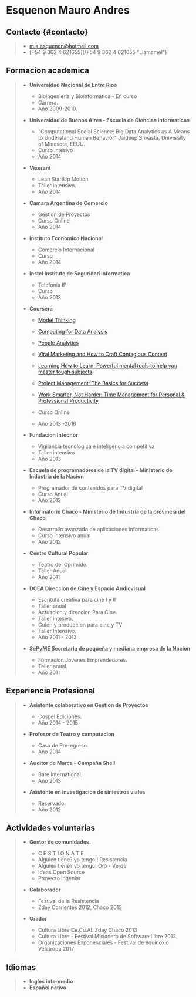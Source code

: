 # Esquenon Mauro Andres

## Contacto {#contacto}

> * [m.a.esquenon@hotmail.com](mailito:m.a.esquenon@hotmail.com)
> * [+54 9 362 4 621655](/+54 9 362 4 621655 "Llamame!")

## Formacion academica

> * **Universidad Nacional de Entre Rios**
>
>   * Bioingenieria y Bioinformatica - En curso
>   * Carrera.
>   * Año 2009-2010.
>
> * **Universidad de Buenos Aires - Escuela de Ciencias Informaticas**
>
>   * "Computational Social Science: Big Data Analytics as A Means to Understand Human Behavior" Jaideep Srivasta, University of Minesota, EEUU.
>   * Curso intesivo
>   * Año 2014
>
> * **Vixerant**
>
>   * Lean StartUp Motion
>   * Taller intensivo.
>   * Año 2014
>
> * **Camara Argentina de Comercio**
>
>   * Gestion de Proyectos
>   * Curso Online
>   * Año 2014
>
> * **Instituto Economico Nacional**
>
>   * Comercio Internacional
>   * Curso
>   * Año 2014
>
> * **Instel Instituto de Seguridad Informatica**
>
>   * Telefonia IP
>   * Curso
>   * Año 2013
>
> * **Coursera**
>
>   * [Model Thinking](https://www.coursera.org/course/modelthinking)
>
>   * [Computing for Data Analysis](https://www.coursera.org/course/compdata)
>
>   * [People Analytics](https://www.coursera.org/learn/wharton-people-analytics)
>
>   * [Viral Marketing and How to Craft Contagious Content](https://www.coursera.org/learn/wharton-contagious-viral-marketing)
>
>   * [Learning How to Learn: Powerful mental tools to help you master tough subjects](https://www.coursera.org/learn/learning-how-to-learn)
>
>   * [Project Management: The Basics for Success](https://www.coursera.org/learn/project-management-basics)
>
>   * [Work Smarter, Not Harder: Time Management for Personal & Professional Productivity](https://www.coursera.org/learn/work-smarter-not-harder)
>
>   * Curso Online
>
>   * Año 2013 -2016
>
> * **Fundacion Intecnor**
>
>   * Vigilancia tecnologica e inteligencia competitiva
>   * Taller intensivo
>   * Año 2013
>
> * **Escuela de programadores de la TV digital - Ministerio de Industria de la Nacion**
>
>   * Programador de contenidos para TV digital
>   * Curso Anual
>   * Año 2013
>
> * **Informatorio Chaco - Ministerio de Industria de la provincia del Chaco**
>
>   * Desarrollo avanzado de aplicaciones informaticas
>   * Curso intensivo anual
>   * Año 2012
>
> * **Centro Cultural Popular**
>
>   * Teatro del Oprimido.
>   * Taller Anual
>   * Año 2011
>
> * **DCEA Direccion de Cine y Espacio Audiovisual**
>
>   * Escrituta creativa para cine I y II
>   * Taller anual
>   * Actuacion y direccion Para Cine.
>   * Taller intesivo.
>   * Guion y produccion para cine y TV
>   * Taller Intensivo.
>   * Año 2011 - 2013
>
> * **SePyME Secretaria de pequeña y mediana empresa de la Nacion**
>
>   * Formacion Jovenes Emprendedores.
>   * Taller anual.
>   * Año 2011

## Experiencia Profesional

> * **Asistente colaborativo en Gestion de Proyectos**
>
>   * Cospel Ediciones.
>   * Año 2014 - 2015
>
> * **Profesor de Teatro y computacion**
>
>   * Casa de Pre-egreso.
>   * Año 2014
>
> * **Auditor de Marca - Campaña Shell**
>
>   * Bare International.
>   * Año 2013
>
> * **Asistente en investigacion de siniestros viales**
>
>   * Reservado.
>   * Año 2012

## Actividades voluntarias

> * **Gestor de comunidades.**
>
>   * C E S T I O N A T E  
>   * Alguien tiene? yo tengo!! Resistencia 
>   * Alguien tiene? yo tengo! Oro - Verde
>   * Ideas Open Source
>   * Proyecto ingeniar
>
> * **Colaborador**
>
>   * Festival de la Resistencia 
>   * Zday Corrientes 2012, Chaco 2013
>
> * **Orador**
>
>   * Cultura Libre  Ce.Cu.Al. Zday Chaco 2013
>   * Cultura Libre - Festival Misionero de Software Libre 2013
>   * Organizaciones Exponenciales - Festival de equinoxio Velatropa 2017

## Idiomas

> * **Ingles intermedio**
> * **Español nativo**



